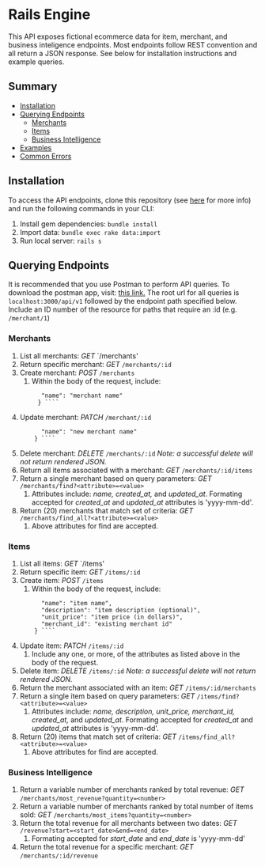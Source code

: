 # Rails Engine

This API exposes fictional ecommerce data for item, merchant, and business inteligence endpoints. Most endpoints follow REST convention and all return a JSON response. See below for installation instructions and example queries. 

## Summary

  - [Installation](#installation)
  - [Querying Endpoints](#querying-endpoints)
    - [Merchants](#merchants)
    - [Items](#items)
    - [Business Intelligence](#business-intelligence)
  - [Examples](#examples)
  - [Common Errors](#common-errors)
    

## Installation

To access the API endpoints, clone this repository (see [here](https://docs.github.com/en/free-pro-team@latest/github/creating-cloning-and-archiving-repositories/cloning-a-repository) for more info) and run the following commands in your CLI: 
 1. Install gem dependencies: `bundle install`
 1. Import data: `bundle exec rake data:import`
 1. Run local server: `rails s`

## Querying Endpoints 

It is recommended that you use Postman to perform API queries. To download the postman app, visit: [this link.](https://www.postman.com/downloads/) The root url for all queries is `localhost:3000/api/v1` followed by the endpoint path specified below. Include an ID number of the resource for paths that require an :id (e.g. `/merchant/1`) 

### Merchants 
 1. List all merchants: *GET* `/merchants'
 1. Return specific merchant: *GET* `/merchants/:id`
 1. Create merchant: *POST* `/merchants` 
    1. Within the body of the request, include: 
    ```` {
          "name": "merchant name"
         } ````
 1. Update merchant: *PATCH* `/merchant/:id` 
    ```` {
          "name": "new merchant name"
        } ````    
 1. Delete merchant: *DELETE* `/merchants/:id`
      *Note: a successful delete will not return rendered JSON.*
 1. Return all items associated with a merchant: *GET* `/merchants/:id/items`
 1. Return a single merchant based on query parameters: *GET* `/merchants/find?<attribute>=<value>`
    1. Attributes include: *name, created_at,* and *updated_at*. Formating accepted for *created_at* and *updated_at* attributes is 'yyyy-mm-dd'. 
 1. Return (20) merchants that match set of criteria: *GET* `/merchants/find_all?<attribute>=<value>`
    1. Above attributes for find are accepted. 
 
### Items 
 1. List all items: *GET* `/items'
 1. Return specific item: *GET* `/items/:id`
 1. Create item: *POST* `/items` 
    1. Within the body of the request, include: 
    ```` {
          "name": "item name", 
          "description": "item description (optional)",
          "unit_price": "item price (in dollars)", 
          "merchant_id": "existing merchant id"
        } ````
 1. Update item: *PATCH* `/items/:id` 
    1. Include any one, or more, of the attributes as listed above in the body of the request. 
 1. Delete item: *DELETE* `/items/:id`
       *Note: a successful delete will not return rendered JSON.*
 1. Return the merchant associated with an item: *GET* `/items/:id/merchants`
 1. Return a single item based on query parameters: *GET* `/items/find?<attribute>=<value>`
    1. Attributes include: *name, description, unit_price, merchant_id, created_at,* and *updated_at*. Formating accepted for *created_at* and *updated_at* attributes is 'yyyy-mm-dd'. 
 1. Return (20) items that match set of criteria: *GET* `/items/find_all?<attribute>=<value>`
    1. Above attributes for find are accepted. 
 
### Business Intelligence 

 1. Return a variable number of merchants ranked by total revenue: *GET* `/merchants/most_revenue?quantity=<number>`
 1. Return a variable number of merchants ranked by total number of items sold: *GET* `/merchants/most_items?quantity=<number>`
 1. Return the total revenue for all merchants between two dates: *GET* `/revenue?start=<start_date>&end=<end_date>`
    1. Formating accepted for *start_date* and *end_date* is 'yyyy-mm-dd'
 1. Return the total revenue for a specific merchant: *GET* `/merchants/:id/revenue`
